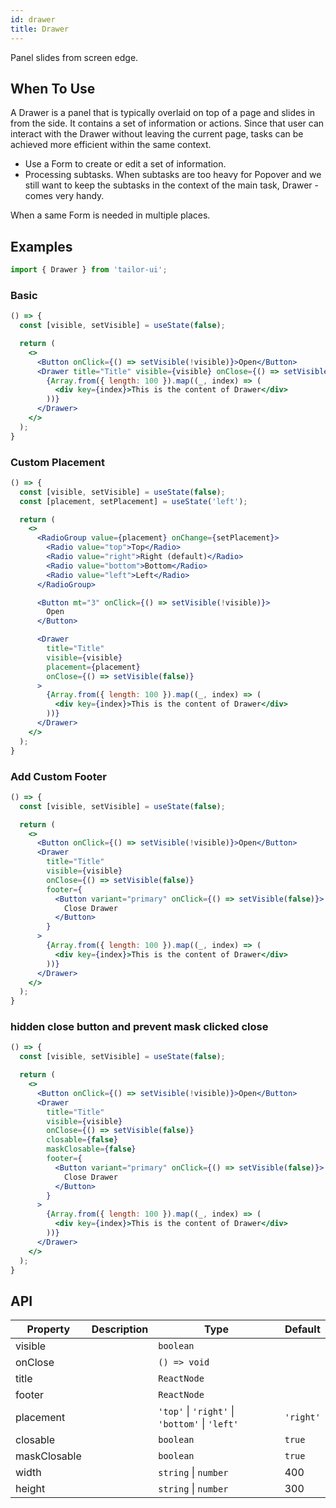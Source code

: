 ```yaml
---
id: drawer
title: Drawer
---
```


Panel slides from screen edge.

## When To Use

A Drawer is a panel that is typically overlaid on top of a page and slides in from the side. It contains a set of information or actions. Since that user can interact with the Drawer without leaving the current page, tasks can be achieved more efficient within the same context.

- Use a Form to create or edit a set of information.
- Processing subtasks. When subtasks are too heavy for Popover and we still want to keep the subtasks in the context of the main task, Drawer - comes very handy.

When a same Form is needed in multiple places.

## Examples

```js
import { Drawer } from 'tailor-ui';
```

### Basic

```jsx live
() => {
  const [visible, setVisible] = useState(false);

  return (
    <>
      <Button onClick={() => setVisible(!visible)}>Open</Button>
      <Drawer title="Title" visible={visible} onClose={() => setVisible(false)}>
        {Array.from({ length: 100 }).map((_, index) => (
          <div key={index}>This is the content of Drawer</div>
        ))}
      </Drawer>
    </>
  );
}
```

### Custom Placement

```jsx live
() => {
  const [visible, setVisible] = useState(false);
  const [placement, setPlacement] = useState('left');

  return (
    <>
      <RadioGroup value={placement} onChange={setPlacement}>
        <Radio value="top">Top</Radio>
        <Radio value="right">Right (default)</Radio>
        <Radio value="bottom">Bottom</Radio>
        <Radio value="left">Left</Radio>
      </RadioGroup>

      <Button mt="3" onClick={() => setVisible(!visible)}>
        Open
      </Button>

      <Drawer
        title="Title"
        visible={visible}
        placement={placement}
        onClose={() => setVisible(false)}
      >
        {Array.from({ length: 100 }).map((_, index) => (
          <div key={index}>This is the content of Drawer</div>
        ))}
      </Drawer>
    </>
  );
}
```

### Add Custom Footer

```jsx live
() => {
  const [visible, setVisible] = useState(false);

  return (
    <>
      <Button onClick={() => setVisible(!visible)}>Open</Button>
      <Drawer
        title="Title"
        visible={visible}
        onClose={() => setVisible(false)}
        footer={
          <Button variant="primary" onClick={() => setVisible(false)}>
            Close Drawer
          </Button>
        }
      >
        {Array.from({ length: 100 }).map((_, index) => (
          <div key={index}>This is the content of Drawer</div>
        ))}
      </Drawer>
    </>
  );
}
```

### hidden close button and prevent mask clicked close

```jsx live
() => {
  const [visible, setVisible] = useState(false);

  return (
    <>
      <Button onClick={() => setVisible(!visible)}>Open</Button>
      <Drawer
        title="Title"
        visible={visible}
        onClose={() => setVisible(false)}
        closable={false}
        maskClosable={false}
        footer={
          <Button variant="primary" onClick={() => setVisible(false)}>
            Close Drawer
          </Button>
        }
      >
        {Array.from({ length: 100 }).map((_, index) => (
          <div key={index}>This is the content of Drawer</div>
        ))}
      </Drawer>
    </>
  );
}
```

## API

| Property     | Description | Type                                           | Default   |
| ------------ | ----------- | ---------------------------------------------- | --------- |
| visible      |             | `boolean`                                      |           |
| onClose      |             | `() => void`                                   |           |
| title        |             | `ReactNode`                                    |           |
| footer       |             | `ReactNode`                                    |           |
| placement    |             | `'top'` \| `'right'` \| `'bottom'` \| `'left'` | `'right'` |
| closable     |             | `boolean`                                      | `true`    |
| maskClosable |             | `boolean`                                      | `true`    |
| width        |             | `string` \| `number`                           | 400       |
| height       |             | `string` \| `number`                           | 300       |
